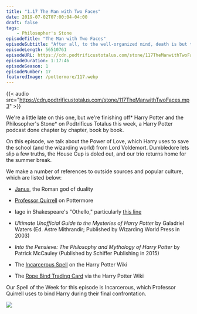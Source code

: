 ```yaml
---
title: "1.17 The Man with Two Faces"
date: 2019-07-02T07:00:04-04:00
draft: false
tags:
    - Philosopher's Stone
episodeTitle: "The Man with Two Faces"
episodeSubtitle: "After all, to the well-organized mind, death is but the next great adventure."
episodeLength: 56510761
episodeURL: https://cdn.podtrificustotalus.com/stone/117TheManwithTwoFaces.mp3
episodeDuration: 1:17:46
episodeSeason: 1
episodeNumber: 17
featuredImage: /pottermore/117.webp
---
```


{{< audio src="https://cdn.podtrificustotalus.com/stone/117TheManwithTwoFaces.mp3" >}}

We're a little late on this one, but we're finishing off* Harry Potter and the Philosopher's Stone* on Podtrificus Totalus this week, a Harry Potter podcast done chapter by chapter, book by book.

On this episode, we talk about the Power of Love, which Harry uses to save the school (and the wizarding world) from Lord Voldemort. Dumbledore lets slip a few truths, the House Cup is doled out, and our trio returns home for the summer break.

We make a number of references to outside sources and popular culture, which are listed below:

- [Janus](https://en.wikipedia.org/wiki/Janus), the Roman god of duality

- [Professor Quirrell](https://www.pottermore.com/writing-by-jk-rowling/professor-quirrell) on Pottermore

- Iago in Shakespeare's "Othello," particularly [this line](http://www.opensourceshakespeare.org/views/plays/play_view.php?WorkID=othello&Act=1&Scene=2&Scope=scene&LineHighlight=238#238)

- *Ultimate Unofficial Guide to the Mysteries of Harry Potter* by Galadriel Waters (Ed. Astre Mithrandir; Published by Wizarding World Press in 2003)

- *Into the Pensieve: The Philosophy and Mythology of Harry Potter* by Patrick McCauley (Published by Schiffer Publishing in 2015)

- The [Incarcerous Spell](https://harrypotter.fandom.com/wiki/Incarcerous_Spell) on the Harry Potter Wiki

- The [Rope Bind Trading Card](https://harrypotter.fandom.com/wiki/Rope_Bind_(Trading_Card)) via the Harry Potter Wiki

Our Spell of the Week for this episode is Incarcerous, which Professor Quirrell uses to bind Harry during their final confrontation.

<img class="chapterArt" src="/chapter/117.webp" />